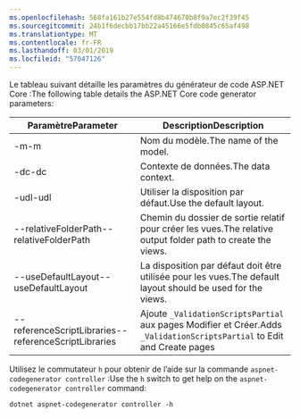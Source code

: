 ```yaml
---
ms.openlocfilehash: 568fa161b27e554fd8b474670b8f9a7ec2f39f45
ms.sourcegitcommit: 24b1f6decbb17bb22a45166e5fdb0845c65af498
ms.translationtype: MT
ms.contentlocale: fr-FR
ms.lasthandoff: 03/01/2019
ms.locfileid: "57047126"
---
```

<span data-ttu-id="d4a64-101">Le tableau suivant détaille les paramètres du générateur de code ASP.NET Core :</span><span class="sxs-lookup"><span data-stu-id="d4a64-101">The following table details the ASP.NET Core code generator parameters:</span></span>

| <span data-ttu-id="d4a64-102">Paramètre</span><span class="sxs-lookup"><span data-stu-id="d4a64-102">Parameter</span></span>               | <span data-ttu-id="d4a64-103">Description</span><span class="sxs-lookup"><span data-stu-id="d4a64-103">Description</span></span>|
| ----------------- | ------------ |
| <span data-ttu-id="d4a64-104">-m</span><span class="sxs-lookup"><span data-stu-id="d4a64-104">-m</span></span>  | <span data-ttu-id="d4a64-105">Nom du modèle.</span><span class="sxs-lookup"><span data-stu-id="d4a64-105">The name of the model.</span></span> |
| <span data-ttu-id="d4a64-106">-dc</span><span class="sxs-lookup"><span data-stu-id="d4a64-106">-dc</span></span>  | <span data-ttu-id="d4a64-107">Contexte de données.</span><span class="sxs-lookup"><span data-stu-id="d4a64-107">The data context.</span></span> |
| <span data-ttu-id="d4a64-108">-udl</span><span class="sxs-lookup"><span data-stu-id="d4a64-108">-udl</span></span> | <span data-ttu-id="d4a64-109">Utiliser la disposition par défaut.</span><span class="sxs-lookup"><span data-stu-id="d4a64-109">Use the default layout.</span></span> |
| <span data-ttu-id="d4a64-110">--relativeFolderPath</span><span class="sxs-lookup"><span data-stu-id="d4a64-110">--relativeFolderPath</span></span> | <span data-ttu-id="d4a64-111">Chemin du dossier de sortie relatif pour créer les vues.</span><span class="sxs-lookup"><span data-stu-id="d4a64-111">The relative output folder path to create the views.</span></span> |
| <span data-ttu-id="d4a64-112">--useDefaultLayout</span><span class="sxs-lookup"><span data-stu-id="d4a64-112">--useDefaultLayout</span></span> | <span data-ttu-id="d4a64-113">La disposition par défaut doit être utilisée pour les vues.</span><span class="sxs-lookup"><span data-stu-id="d4a64-113">The default layout should be used for the views.</span></span> |
| <span data-ttu-id="d4a64-114">--referenceScriptLibraries</span><span class="sxs-lookup"><span data-stu-id="d4a64-114">--referenceScriptLibraries</span></span> | <span data-ttu-id="d4a64-115">Ajoute `_ValidationScriptsPartial` aux pages Modifier et Créer.</span><span class="sxs-lookup"><span data-stu-id="d4a64-115">Adds `_ValidationScriptsPartial` to Edit and Create pages</span></span> |

<span data-ttu-id="d4a64-116">Utilisez le commutateur `h` pour obtenir de l’aide sur la commande `aspnet-codegenerator controller` :</span><span class="sxs-lookup"><span data-stu-id="d4a64-116">Use the `h` switch to get help on the `aspnet-codegenerator controller` command:</span></span>

```console
dotnet aspnet-codegenerator controller -h
```